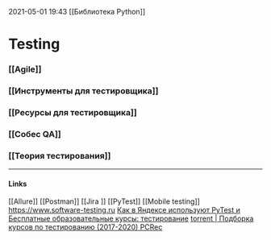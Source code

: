 2021-05-01 19:43
[[Библиотека Python]]
# Testing
### [[Agile]]
### [[Инструменты для тестировщика]]
### [[Ресурсы для тестировщика]]
### [[Собес QA]]
### [[Теория тестирования]]

_____________
#### Links
[[Allure]] [[Postman]] [[Jira ]]  [[PyTest]] [[Mobile testing]]
https://www.software-testing.ru
[Как в Яндексе используют PyTest и](https://habr.com/ru/company/yandex/blog/242795/)
[Бесплатные образовательные курсы: тестирование](https://habr.com/ru/company/habr_career/blog/508356/)
[torrent | Подборка курсов по тестированию (2017-2020) PCRec](https://nnmclub.to/forum/viewtopic.php?t=1429278)